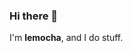 <div style="background-image: url(https://img.itch.zone/aW1nLzcyNzgzNTgucG5n/original/GplhiH.png); background-repeat: repeat" width="100%" height="136px"></div>

### Hi there 👋
I'm <b>lemocha</b>, and I do stuff.
